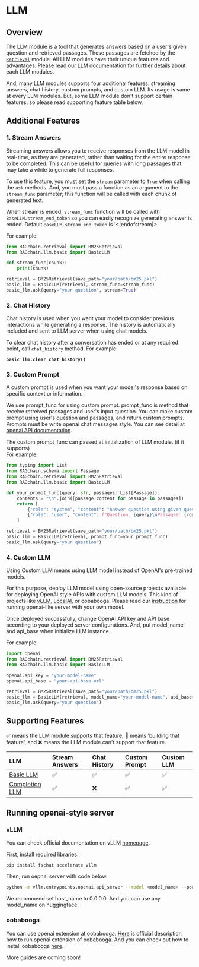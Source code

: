 # LLM

## Overview

The LLM module is a tool that generates answers based on a user's given question and retrieved passages. These passages
are fetched by the [`Retrieval`](../retrieval/) module. All LLM modules have their unique features and advantages.
Please read our LLM documentation for further details about each LLM modules.&#x20;

And, many LLM modules supports four additional features: streaming answers, chat history, custom prompts, and custom
LLM. Its usage is same at every LLM modules. But, some LLM module don't support certain features, so please read
supporting feature table below.

## Additional Features

### 1. Stream Answers

Streaming answers allows you to receive responses from the LLM model in real-time, as they are generated, rather than
waiting for the entire response to be completed. This can be useful for queries with long passages that may take a while
to generate full responses.

To use this feature, you must set the `stream` parameter to `True` when calling the `ask` methods. And, you must pass a
function as an argument to the `stream_func` parameter; this function will be called with each chunk of generated text.

When stream is ended, `stream_func` function will be called with `BaseLLM.stream_end_token` so you can easily recognize
generating answer is ended. Default `BaseLLM.stream_end_token` is '<|endofstream|>'.

For example:

```python
from RAGchain.retrieval import BM25Retrieval
from RAGchain.llm.basic import BasicLLM

def stream_func(chunk):
    print(chunk)

retrieval = BM25Retrieval(save_path="your/path/bm25.pkl")
basic_llm = BasicLLM(retrieval, stream_func=stream_func)
basic_llm.ask(query="your question", stream=True)
```

### 2. Chat History

Chat history is used when you want your model to consider previous interactions while generating a response. The history
is automatically included and sent to LLM server when using chat models.

To clear chat history after a conversation has ended or at any required point, call `chat_history` method. For example:

<pre class="language-python"><code class="lang-python"><strong>basic_llm.clear_chat_history()
</strong></code></pre>

### 3. Custom Prompt

A custom prompt is used when you want your model's response based on specific context or information.

We use prompt\_func for using custom prompt. prompt\_func is method that receive retreived passages and user's input
question. You can make custom prompt using user's question and passages, and return custom prompts. Prompts must be
write openai chat messages style. You can see detail
at [openai API documentation](https://platform.openai.com/docs/api-reference/chat/create).

The custom prompt\_func can passed at initialization of LLM module. (if it supports)\
For example:

```python
from typing import List
from RAGchain.schema import Passage
from RAGchain.retrieval import BM25Retrieval
from RAGchain.llm.basic import BasicLLM

def your_prompt_func(query: str, passages: List[Passage]):
    contents = "\n".join([passage.content for passage in passages])
    return [
        {"role": "system", "content": "Answer question using given question"},
        {"role": "user", "content": f"Question: {query}\nPassages: {contents}"}
    ]

retrieval = BM25Retrieval(save_path="your/path/bm25.pkl")
basic_llm = BasicLLM(retrieval, prompt_func=your_prompt_func)
basic_llm.ask(query="your question")
```

### **4. Custom LLM**

Using Custom LLM means using LLM model instead of OpenAI's pre-trained models.

For this purpose, deploy LLM model using open-source projects available for deploying OpenAI style APIs with custom LLM
models. This kind of projects like [vLLM](https://vllm.ai/), [LocalAI](https://github.com/go-skynet/LocalAI), or
oobabooga. Please read our [instruction](./#running-openai-style-server) for running openai-like server with your own
model.

Once deployed successfully, change OpenAI API key and API base according to your deployed server configurations. And,
put model\_name and api\_base when initialize LLM instance.

For example:

```python
import openai
from RAGchain.retrieval import BM25Retrieval
from RAGchain.llm.basic import BasicLLM

openai.api_key = "your-model-name"
openai.api_base = "your-api-base-url"

retrieval = BM25Retrieval(save_path="your/path/bm25.pkl")
basic_llm = BasicLLM(retrieval, model_name="your-model-name", api_base="your-api-base-url")
basic_llm.ask(query="your question")
```

## Supporting Features&#x20;

✅ means the LLM module supports that feature, 🚧 means 'building that feature', and ❌ means the LLM module can't support
that feature.&#x20;

| LLM                             | Stream Answers | Chat History | Custom Prompt | Custom LLM |
|:--------------------------------|:---------------|:-------------|:--------------|:-----------|
| [Basic LLM](basic-llm.md)       | ✅              | ✅            | ✅             | ✅          |
| [Completion LLM](completion-llm.md) | ✅              | ❌             | ✅             | ✅          |

## Running openai-style server

### vLLM

You can check official documentation on vLLM [homepage](https://vllm.ai).

First, install required libraries.

```bash
pip install fschat accelerate vllm
```

Then, run oepnai server with code below.

```bash
python -m vllm.entrypoints.openai.api_server --model <model_name> --port <port_number> --host <host_name>
```

We recommend set host\_name to 0.0.0.0. And you can use any model\_name on huggingface.

### oobabooga

You can use openai extension at
oobabooga. [Here](https://github.com/oobabooga/text-generation-webui/tree/main/extensions/openai) is official
description how to run openai extension of oobabooga. And you can check out how to install
oobabooga [here](https://github.com/oobabooga/text-generation-webui).

More guides are coming soon!
